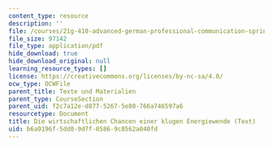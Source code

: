 ```yaml
---
content_type: resource
description: ''
file: /courses/21g-410-advanced-german-professional-communication-spring-2017/b6a9196f5dd09d7f05869c8562a040fd_21G_410s17_W11_M33.pdf
file_size: 97142
file_type: application/pdf
hide_download: true
hide_download_original: null
learning_resource_types: []
license: https://creativecommons.org/licenses/by-nc-sa/4.0/
ocw_type: OCWFile
parent_title: Texte und Materialien
parent_type: CourseSection
parent_uid: f2c7a12e-d877-5267-5e80-766a746597a6
resourcetype: Document
title: Die wirtschaftlichen Chancen einer klugen Energiewende (Text)
uid: b6a9196f-5dd0-9d7f-0586-9c8562a040fd
---
```

